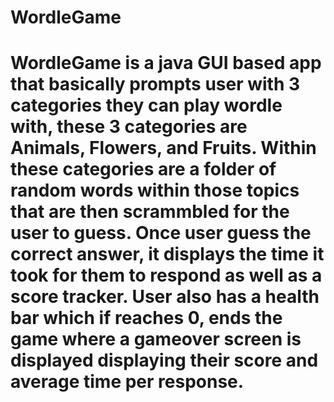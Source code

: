 # WordleGame
# WordleGame is a java GUI based app that basically prompts user with 3 categories they can play wordle with, these 3 categories are Animals, Flowers, and Fruits. Within these categories are a folder of random words within those topics that are then scrammbled for the user to guess. Once user guess the correct answer, it displays the time it took for them to respond as well as a score tracker. User also has a health bar which if reaches 0, ends the game where a gameover screen is displayed displaying their score and average time per response. 
